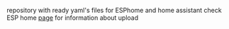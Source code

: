 repository with ready yaml's files for ESPhome and home assistant
check ESP home [page][db1] for information about upload



[db1]: <https://esphome.io/guides/getting_started_command_line.html>
